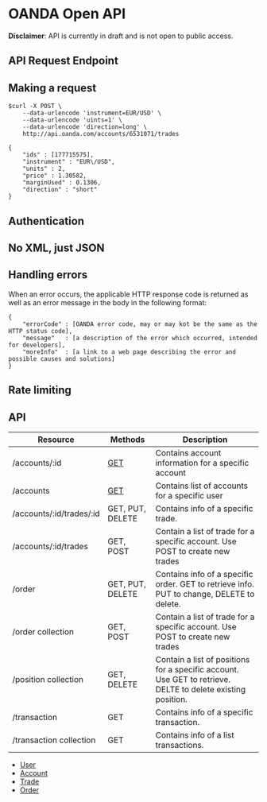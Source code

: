 OANDA Open API
==============

**Disclaimer**: API is currently in draft and is not open to public access.

API Request Endpoint
--------------------

Making a request
----------------

```shell
$curl -X POST \
    --data-urlencode 'instrument=EUR/USD' \
    --data-urlencode 'uints=1' \
    --data-urlencode 'direction=long' \
    http://api.oanda.com/accounts/6531071/trades

{
    "ids" : [177715575],
    "instrument" : "EUR\/USD",
    "units" : 2,
    "price" : 1.30582,
    "marginUsed" : 0.1306,
    "direction" : "short"
}
```


Authentication
--------------

No XML, just JSON
----------------

Handling errors
----------------

When an error occurs, the applicable HTTP response code is returned as well as an error message in the body in the following format:

```shell
{
    "errorCode" : [OANDA error code, may or may kot be the same as the HTTP status code],
    "message"   : [a description of the error which occurred, intended for developers],
    "moreInfo"  : [a link to a web page describing the error and possible causes and solutions]
}
```

Rate limiting
-------------

API
---

| Resource | Methods | Description |
| -------- | ------- | ----------- |
| /accounts/:id  | [GET](https://github.com/oanda/apidocs/blob/master/sections/accounts.md)    | Contains account information for a specific account |
| /accounts | [GET](apidocs/blob/master/sections/accounts.md) | Contains list of accounts for a specific user |
| /accounts/:id/trades/:id | GET, PUT, DELETE | Contains info of a specific trade. |
| /accounts/:id/trades | GET, POST | Contain a list of trade for a specific account. Use POST to create new trades |
| /order | GET, PUT, DELETE | Contains info of a specific order. GET to retrieve info. PUT to change, DELETE to delete.|
| /order collection | GET, POST | Contain a list of trade for a specific account. Use POST to create new trades |
| /position collection | GET, DELETE | Contain a list of positions for a specific account. Use GET to retrieve. DELTE to delete existing position. |
| /transaction | GET | Contains info of a specific transaction. |
| /transaction collection | GET | Contains info of a list transactions. |


* [User](https://github.com/oanda/openapi/blob/master/sections/users.md)
* [Account](https://github.com/oanda/openapi/blob/master/sections/Accounts.md)
* [Trade](https://github.com/oanda/openapi/blob/master/sections/Trade.md)
* [Order](https://github.com/oanda/openapi/blob/master/sections/Order.md)

